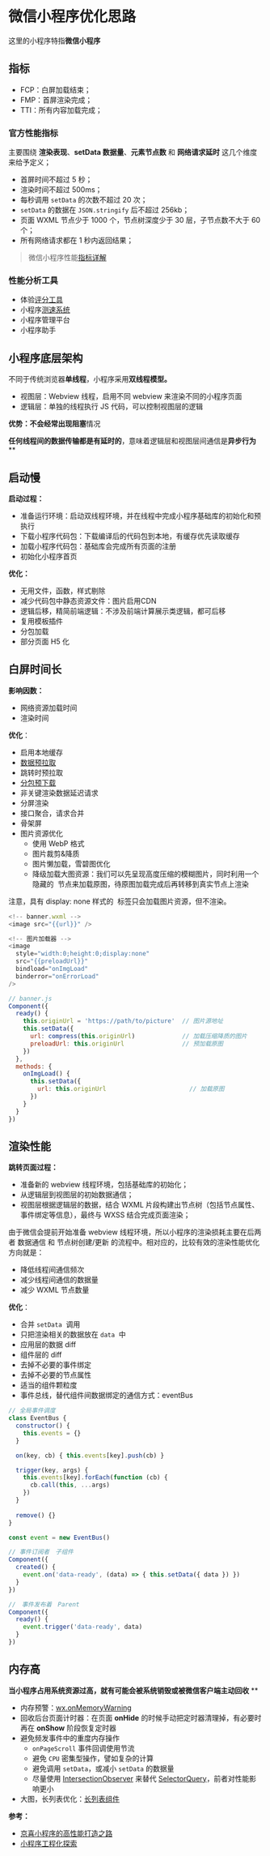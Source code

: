 # 微信小程序优化思路



这里的小程序特指**微信小程序**


## 指标


- FCP：白屏加载结束；
- FMP：首屏渲染完成；
- TTI：所有内容加载完成；



### 官方性能指标


主要围绕 **渲染表现**、**setData 数据量**、**元素节点数** 和 **网络请求延时** 这几个维度来给予定义；

- 首屏时间不超过 5 秒；
- 渲染时间不超过 500ms；
- 每秒调用 `setData` 的次数不超过 20 次；
- `setData` 的数据在 `JSON.stringify` 后不超过 256kb；
- 页面 WXML 节点少于 1000 个，节点树深度少于 30 层，子节点数不大于 60 个；
- 所有网络请求都在 1 秒内返回结果；

> 微信小程序性能[指标详解](https://developers.weixin.qq.com/miniprogram/dev/framework/audits/performance.html)


### 性能分析工具


- 体验[评分工具](https://developers.weixin.qq.com/miniprogram/dev/framework/audits/audits.html)
- 小程序[测速系统](https://developers.weixin.qq.com/miniprogram/dev/framework/performanceReport/)
- 小程序管理平台 
- 小程序助手 



## 小程序底层架构


不同于传统浏览器**单线程**，小程序采用**双线程模型。**

- 视图层：Webview 线程，启用不同 webview 来渲染不同的小程序页面
- 逻辑层：单独的线程执行 JS 代码，可以控制视图层的逻辑

**优势：**不会经常出现**阻塞**情况


**任何线程间的数据传输都是有延时的**，意味着逻辑层和视图层间通信是**异步行为**
**
## 启动慢


**启动过程：**

- 准备运行环境：启动双线程环境，并在线程中完成小程序基础库的初始化和预执行
- 下载小程序代码包：下载编译后的代码包到本地，有缓存优先读取缓存
- 加载小程序代码包：基础库会完成所有页面的注册
- 初始化小程序首页



**优化：**

- 无用文件，函数，样式剔除
- 减少代码包中静态资源文件：图片启用CDN
- 逻辑后移，精简前端逻辑：不涉及前端计算展示类逻辑，都可后移
- 复用模板插件
- 分包加载
- 部分页面 H5 化



## 白屏时间长


**影响因数：**

- 网络资源加载时间
- 渲染时间



**优化**：

- 启用本地缓存
- [数据预拉取](https://developers.weixin.qq.com/miniprogram/dev/framework/ability/pre-fetch.html)
- 跳转时预拉取
- [分包预下载](https://developers.weixin.qq.com/miniprogram/dev/framework/subpackages/preload.html)
- 非关键渲染数据延迟请求
- 分屏渲染
- 接口聚合，请求合并
- 骨架屏
- 图片资源优化
  - 使用 WebP 格式
  - 图片裁剪&降质
  - 图片懒加载，雪碧图优化
  - 降级加载大图资源：我们可以先呈现高度压缩的模糊图片，同时利用一个隐藏的  节点来加载原图，待原图加载完成后再转移到真实节点上渲染



注意，具有 display: none 样式的  标签只会加载图片资源，但不渲染。


```javascript
<!-- banner.wxml -->
<image src="{{url}}" />

<!-- 图片加载器 -->
<image
  style="width:0;height:0;display:none"
  src="{{preloadUrl}}"
  bindload="onImgLoad"
  binderror="onErrorLoad"
/>
```


```javascript
// banner.js
Component({
  ready() {
    this.originUrl = 'https://path/to/picture'  // 图片源地址
    this.setData({
      url: compress(this.originUrl)             // 加载压缩降质的图片
      preloadUrl: this.originUrl                // 预加载原图
    })
  },
  methods: {
    onImgLoad() {
      this.setData({
        url: this.originUrl                       // 加载原图
      })
    }
  }
})
```


## 渲染性能


**跳转页面过程：**

- 准备新的 webview 线程环境，包括基础库的初始化；
- 从逻辑层到视图层的初始数据通信；
- 视图层根据逻辑层的数据，结合 WXML 片段构建出节点树（包括节点属性、事件绑定等信息），最终与 WXSS 结合完成页面渲染；



由于微信会提前开始准备 webview 线程环境，所以小程序的渲染损耗主要在后两者 数据通信 和 节点树创建/更新 的流程中。相对应的，比较有效的渲染性能优化方向就是：


- 降低线程间通信频次
- 减少线程间通信的数据量
- 减少 WXML 节点数量



**优化**：

- 合并 `setData`  调用
- 只把渲染相关的数据放在 `data`  中
- 应用层的数据 diff
- 组件层的 diff
- 去掉不必要的事件绑定
- 去掉不必要的节点属性
- 适当的组件颗粒度
- 事件总线，替代组件间数据绑定的通信方式：eventBus



```javascript
// 全局事件调度
class EventBus {
  constructor() {
    this.events = {}
  }

  on(key, cb) { this.events[key].push(cb) }

  trigger(key, args) { 
    this.events[key].forEach(function (cb) {
      cb.call(this, ...args)
    })
  }
  
  remove() {}
}

const event = new EventBus()

// 事件订阅者　子组件
Component({
  created() {
    event.on('data-ready', (data) => { this.setData({ data }) })
  }
})

//　事件发布着　Parent
Component({
  ready() {
    event.trigger('data-ready', data)
  }
})

```


## 内存高


**当小程序占用系统资源过高，就有可能会被系统销毁或被微信客户端主动回收**
**

- 内存预警：[wx.onMemoryWarning](https://developers.weixin.qq.com/miniprogram/dev/api/device/performance/wx.onMemoryWarning.html)
- 回收后台页面计时器：在页面 **onHide** 的时候手动把定时器清理掉，有必要时再在 **onShow** 阶段恢复定时器
- 避免频发事件中的重度内存操作
  - `onPageScroll` 事件回调使用节流
  - 避免 `CPU` 密集型操作，譬如复杂的计算
  - 避免调用 `setData`，或减小 `setData` 的数据量
  - 尽量使用 [IntersectionObserver](https://developers.weixin.qq.com/miniprogram/dev/api/wxml/IntersectionObserver.html) 来替代 [SelectorQuery](https://developers.weixin.qq.com/miniprogram/dev/api/wxml/SelectorQuery.html)，前者对性能影响更小
- 大图，长列表优化：[长列表组件](https://developers.weixin.qq.com/miniprogram/dev/extended/functional/recycle-view.html)



**参考：**


- [京喜小程序的高性能打造之路](https://juejin.im/post/5e7d4487e51d4546d83af560?utm_source=gold_browser_extension)
- [小程序工程化探索](https://mp.weixin.qq.com/s/_NSJTQ-4-8gTnwTVK-tn0A)
